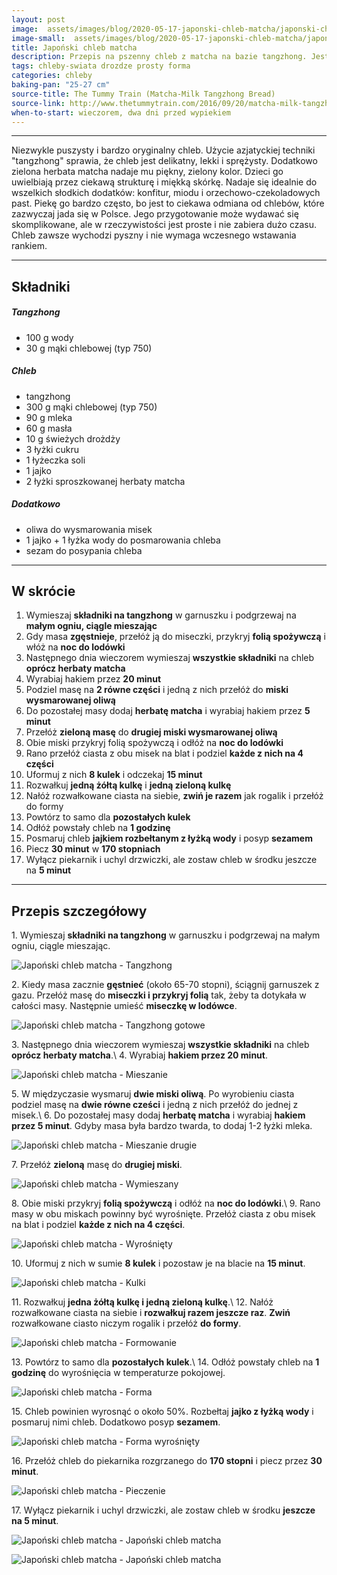 ```yaml
---
layout: post
image:  assets/images/blog/2020-05-17-japonski-chleb-matcha/japonski-chleb-matcha.jpg
image-small:  assets/images/blog/2020-05-17-japonski-chleb-matcha/japonski-chleb-matcha-small.jpg
title: Japoński chleb matcha
description: Przepis na pszenny chleb z matcha na bazie tangzhong. Jest zdrowy, puszysty i zielony. Orginalny chleb z dodatkiem sproszkowanej zielonej herbaty.
tags: chleby-swiata drozdze prosty forma
categories: chleby
baking-pan: "25-27 cm"
source-title: The Tummy Train (Matcha-Milk Tangzhong Bread)
source-link: http://www.thetummytrain.com/2016/09/20/matcha-milk-tangzhong-bread-recipe/
when-to-start: wieczorem, dwa dni przed wypiekiem
---
```


-----

Niezwykle puszysty i bardzo oryginalny chleb. Użycie azjatyckiej techniki "tangzhong" sprawia, że chleb jest delikatny, lekki i sprężysty. Dodatkowo zielona herbata matcha nadaje mu piękny, zielony kolor. Dzieci go uwielbiają przez ciekawą strukturę i miękką skórkę. Nadaje się idealnie do wszelkich słodkich dodatków: konfitur, miodu i orzechowo-czekoladowych past. Piekę go bardzo często, bo jest to ciekawa odmiana od chlebów, które zazwyczaj jada się w Polsce. Jego przygotowanie może wydawać się skomplikowane, ale w rzeczywistości jest proste i nie zabiera dużo czasu. Chleb zawsze wychodzi pyszny i nie wymaga wczesnego wstawania rankiem.

-----

## Składniki

##### Tangzhong

* 100 g wody
* 30 g mąki chlebowej (typ 750)

##### Chleb

* tangzhong
* 300 g mąki chlebowej (typ 750)
* 90 g mleka
* 60 g masła
* 10 g świeżych drożdży
* 3 łyżki cukru
* 1 łyżeczka soli
* 1 jajko
* 2 łyżki sproszkowanej herbaty matcha

##### Dodatkowo

* oliwa do wysmarowania misek
* 1 jajko + 1 łyżka wody do posmarowania chleba
* sezam do posypania chleba

-----

## W skrócie

1. Wymieszaj **składniki na tangzhong** w garnuszku i podgrzewaj na **małym ogniu, ciągle mieszając**
2. Gdy masa **zgęstnieje**, przełóż ją do miseczki, przykryj **folią spożywczą** i włóż na **noc do lodówki**
3. Następnego dnia wieczorem wymieszaj **wszystkie składniki** na chleb **oprócz herbaty matcha**
4. Wyrabiaj hakiem przez **20 minut**
5. Podziel masę na **2 równe części** i jedną z nich przełóż do **miski wysmarowanej oliwą**
6. Do pozostałej masy dodaj **herbatę matcha** i wyrabiaj hakiem przez **5 minut**
7. Przełóż **zieloną masę** do **drugiej miski wysmarowanej oliwą**
8. Obie miski przykryj folią spożywczą i odłóż na **noc do lodówki**
9. Rano przełóż ciasta z obu misek na blat i podziel **każde z nich na 4 części**
10. Uformuj z nich **8 kulek** i odczekaj **15 minut** 
11. Rozwałkuj **jedną żółtą kulkę** i **jedną zieloną kulkę**
12. Nałóż rozwałkowane ciasta na siebie, **zwiń je razem** jak rogalik i przełóż do formy
13. Powtórz to samo dla **pozostałych kulek**
14. Odłóż powstały chleb na **1 godzinę**
15. Posmaruj chleb **jajkiem rozbełtanym z łyżką wody** i posyp **sezamem**
16. Piecz **30 minut** w **170 stopniach**
17. Wyłącz piekarnik i uchyl drzwiczki, ale zostaw chleb w środku jeszcze na **5 minut**

-----

## Przepis szczegółowy

1\. Wymieszaj **składniki na tangzhong** w garnuszku i podgrzewaj na małym ogniu, ciągle mieszając.

![Japoński chleb matcha - Tangzhong](/assets/images/blog/2020-05-17-japonski-chleb-matcha/japonski-chleb-matcha-tangzhong.jpg)

2\. Kiedy masa zacznie **gęstnieć** (około 65-70 stopni), ściągnij garnuszek z gazu. Przełóż masę do **miseczki i przykryj folią** tak, żeby ta dotykała w całości masy. Następnie umieść **miseczkę w lodówce**.

![Japoński chleb matcha - Tangzhong gotowe](/assets/images/blog/2020-05-17-japonski-chleb-matcha/japonski-chleb-matcha-tangzhong-gotowe.jpg)

3\. Następnego dnia wieczorem wymieszaj **wszystkie składniki** na chleb **oprócz herbaty matcha**.\\
4\. Wyrabiaj **hakiem przez 20 minut**.

![Japoński chleb matcha - Mieszanie](/assets/images/blog/2020-05-17-japonski-chleb-matcha/japonski-chleb-matcha-mieszanie.jpg)

5\. W międzyczasie wysmaruj **dwie miski oliwą**. Po wyrobieniu ciasta podziel masę na **dwie równe cześci** i jedną z nich przełóż do jednej z misek.\\
6\. Do pozostałej masy dodaj **herbatę matcha** i wyrabiaj **hakiem przez 5 minut**. Gdyby masa była bardzo twarda, to dodaj 1-2 łyżki mleka.

![Japoński chleb matcha - Mieszanie drugie](/assets/images/blog/2020-05-17-japonski-chleb-matcha/japonski-chleb-matcha-mieszanie-drugie.jpg)

7\. Przełóż **zieloną** masę do **drugiej miski**.

![Japoński chleb matcha - Wymieszany](/assets/images/blog/2020-05-17-japonski-chleb-matcha/japonski-chleb-matcha-wymieszany.jpg)

8\. Obie miski przykryj **folią spożywczą** i odłóż na **noc do lodówki**.\\
9\. Rano masy w obu miskach powinny być wyrośnięte. Przełóż ciasta z obu misek na blat i podziel **każde z nich na 4 części**.

![Japoński chleb matcha - Wyrośnięty](/assets/images/blog/2020-05-17-japonski-chleb-matcha/japonski-chleb-matcha-wyrosniety.jpg)

10\. Uformuj z nich w sumie **8 kulek** i pozostaw je na blacie na **15 minut**.

![Japoński chleb matcha - Kulki](/assets/images/blog/2020-05-17-japonski-chleb-matcha/japonski-chleb-matcha-kulki.jpg)

11\. Rozwałkuj **jedna żółtą kulkę i jedną zieloną kulkę**.\\
12\. Nałóż rozwałkowane ciasta na siebie i **rozwałkuj razem jeszcze raz**. **Zwiń** rozwałkowane ciasto niczym rogalik i przełóż **do formy**.

![Japoński chleb matcha - Formowanie](/assets/images/blog/2020-05-17-japonski-chleb-matcha/japonski-chleb-matcha-formowanie.jpg)

13\. Powtórz to samo dla **pozostałych kulek**.\\
14\. Odłóż powstały chleb na **1 godzinę** do wyrośnięcia w temperaturze pokojowej.

![Japoński chleb matcha - Forma](/assets/images/blog/2020-05-17-japonski-chleb-matcha/japonski-chleb-matcha-forma.jpg)

15\. Chleb powinien wyrosnąć o około 50%. Rozbełtaj **jajko z łyżką wody** i posmaruj nimi chleb. Dodatkowo posyp **sezamem**.

![Japoński chleb matcha - Forma wyrośnięty](/assets/images/blog/2020-05-17-japonski-chleb-matcha/japonski-chleb-matcha-forma-wyrosniety.jpg)


16\. Przełóż chleb do piekarnika rozgrzanego do **170 stopni** i piecz przez **30 minut**.

![Japoński chleb matcha - Pieczenie](/assets/images/blog/2020-05-17-japonski-chleb-matcha/japonski-chleb-matcha-pieczenie.jpg)

17\. Wyłącz piekarnik i uchyl drzwiczki, ale zostaw chleb w środku **jeszcze na 5 minut**.

![Japoński chleb matcha - Japoński chleb matcha](/assets/images/blog/2020-05-17-japonski-chleb-matcha/japonski-chleb-matcha-koniec.jpg)

![Japoński chleb matcha - Japoński chleb matcha](/assets/images/blog/2020-05-17-japonski-chleb-matcha/japonski-chleb-matcha-koniec-drugi.jpg)
